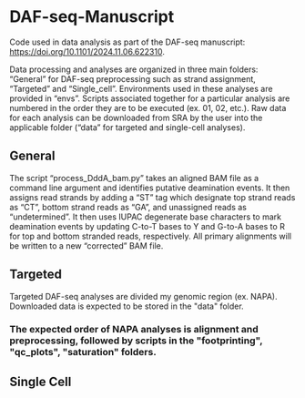 # DAF-seq-Manuscript

Code used in data analysis as part of the DAF-seq manuscript: https://doi.org/10.1101/2024.11.06.622310.

Data processing and analyses are organized in three main folders: “General” for DAF-seq preprocessing such as strand assignment, “Targeted” and “Single_cell”. Environments used in these analyses are provided in “envs”. Scripts associated together for a particular analysis are numbered in the order they are to be executed (ex. 01, 02, etc.). Raw data for each analysis can be downloaded from SRA by the user into the applicable folder (“data” for targeted and single-cell analyses).

## General
The script “process_DddA_bam.py” takes an aligned BAM file as a command line argument and identifies putative deamination events. It then assigns read strands by adding a “ST” tag which designate top strand reads as “CT”, bottom strand reads as “GA”, and unassigned reads as “undetermined”. It then uses IUPAC degenerate base characters to mark deamination events by updating C-to-T bases to Y and G-to-A bases to R for top and bottom stranded reads, respectively. All primary alignments will be written to a new “corrected” BAM file.


## Targeted
Targeted DAF-seq analyses are divided my genomic region (ex. NAPA). Downloaded data is expected to be stored in the "data" folder.
### The expected order of NAPA analyses is alignment and preprocessing, followed by scripts in the "footprinting", "qc_plots", "saturation" folders.


## Single Cell

